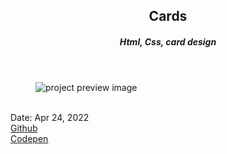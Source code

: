 <header>
  <h2>Cards</h2>
  <h5>Html, Css, card design</h5>
</header>

<figure>
  <img src='https://user-images.githubusercontent.com/83957658/176827990-84a2e0a5-2403-4a4f-9dfe-01d2f879e395.png' alt="project preview image"/>
</figure>
<br/>
<div className='article-text'>
  <div className='article-text-header'>
    <time dateTime='Apr 24, 2022'>Date: Apr 24, 2022</time><br/>
    <a href='https://heyomega.github.io/cards/' target"_blank">Github</a><br/>
    <a href='https://codepen.io/heyomega/pen/wvmBRNm' target="_blank">Codepen</a><br/>
  </div>
</div>
